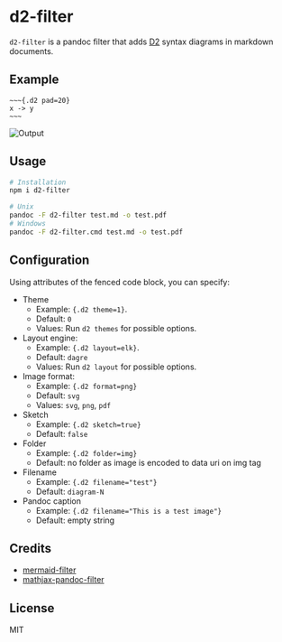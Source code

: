 # d2-filter

`d2-filter` is a pandoc filter that adds [D2](https://d2lang.com) syntax
diagrams in markdown documents.

## Example

```
~~~{.d2 pad=20}
x -> y
~~~
```
![Output](https://user-images.githubusercontent.com/59267627/230503069-51bb0a62-68ee-429a-84a8-b42342659268.png)

## Usage 

```bash
# Installation
npm i d2-filter

# Unix
pandoc -F d2-filter test.md -o test.pdf
# Windows
pandoc -F d2-filter.cmd test.md -o test.pdf
```

## Configuration

Using attributes of the fenced code block, you can specify:

- Theme
    - Example: `{.d2 theme=1}`.
    - Default: `0`
    - Values: Run `d2 themes` for possible options.
- Layout engine: 
    - Example: `{.d2 layout=elk}`.
    - Default: `dagre`
    - Values: Run `d2 layout` for possible options.
- Image format:
    - Example: `{.d2 format=png}`
    - Default: `svg`
    - Values: `svg`, `png`, `pdf`
- Sketch
    - Example: `{.d2 sketch=true}`
    - Default: `false`
- Folder
    - Example: `{.d2 folder=img}`
    - Default: no folder as image is encoded to data uri on img tag
- Filename
    - Example: `{.d2 filename="test"}`
    - Default: `diagram-N`
- Pandoc caption
    - Example: `{.d2 filename="This is a test image"}`
    - Default: empty string

## Credits

- [mermaid-filter](https://github.com/raghur/mermaid-filter)
- [mathjax-pandoc-filter](https://github.com/raghur/mermaid-filter)

## License

MIT
